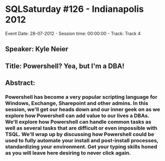 # SQLSaturday #126 - Indianapolis 2012
Event Date: 28-07-2012 - Session time: 00:00:00 - Track: Track 4
## Speaker: Kyle Neier
## Title: Powershell? Yea, but I'm a DBA!
## Abstract:
### Powershell has become a very popular scripting language for Windows, Exchange, Sharepoint and other admins. In this session, we'll get our heads down and our inner geek on as we explore how Powershell can add value to our lives a DBAs. We'll explore how Powershell can handle common tasks as well as several tasks that are difficult or even impossible with TSQL. We'll wrap up by discussing how Powershell could be used to fully automate your install and post-install processes, standardizing your environment. Get your typing skills honed as you will leave here desiring to never click again.
